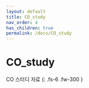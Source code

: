 ```yaml
---
layout: default
title: CO_study
nav_order: 4
has_children: true
permalink: /docs/CO_study
---
```

# CO_study
 CO 스터디 자료
{: .fs-6 .fw-300 }
